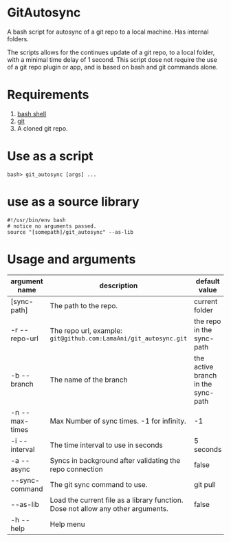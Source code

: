 # GitAutosync

A bash script for autosync of a git repo to a local machine. Has internal folders.

The scripts allows for the continues update of a git repo, to a local folder, with a
minimal time delay of 1 second. This script dose not require the use of a git repo plugin
or app, and is based on bash and git commands alone.

# Requirements
1. [bash shell](https://en.wikipedia.org/wiki/Bash_(Unix_shell))
2. [git](https://git-scm.com/)
3. A cloned git repo.

# Use as a script
```shell
bash> git_autosync [args] ...
```

# use as a source library
```shell
#!/usr/bin/env bash
# notice no arguments passed.
source "[somepath]/git_autosync" --as-lib
```

# Usage and arguments

argument name | description | default value
---|---|---
[sync-path]     |The path to the repo. | current folder
-r --repo-url   |The repo url, example: `git@github.com:LamaAni/git_autosync.git`  | the repo in the sync-path
-b --branch     |The name of the branch | the active branch in the sync-path
-n --max-times  |Max Number of sync times. -1 for infinity. | -1
-i --interval   |The time interval to use in seconds | 5 seconds
-a --async      |Syncs in background after validating the repo connection | false
--sync-command  |The git sync command to use. | git pull
--as-lib        |Load the current file as a library function. Dose not allow any other arguments. | false
-h --help       |Help menu
